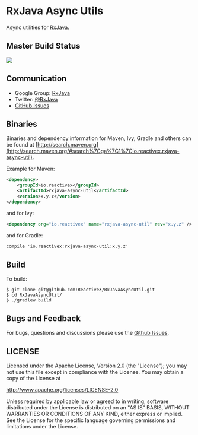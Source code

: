 # RxJava Async Utils

Async utilities for [RxJava](https://github.com/ReactiveX/RxJava).

## Master Build Status

<a href='https://travis-ci.org/ReactiveX/RxJavaAsyncUtil/builds'><img src='https://travis-ci.org/ReactiveX/RxJavaAsyncUtil.svg?branch=0.x'></a>

## Communication

- Google Group: [RxJava](http://groups.google.com/d/forum/rxjava)
- Twitter: [@RxJava](http://twitter.com/RxJava)
- [GitHub Issues](https://github.com/ReactiveX/RxJavaAsyncUtil/issues)


## Binaries

Binaries and dependency information for Maven, Ivy, Gradle and others can be found at [http://search.maven.org](http://search.maven.org/#search%7Cga%7C1%7Cio.reactivex.rxjava-async-util).

Example for Maven:

```xml
<dependency>
    <groupId>io.reactivex</groupId>
    <artifactId>rxjava-async-util</artifactId>
    <version>x.y.z</version>
</dependency>
```
and for Ivy:

```xml
<dependency org="io.reactivex" name="rxjava-async-util" rev="x.y.z" />
```
and for Gradle:

```xml
compile 'io.reactivex:rxjava-async-util:x.y.z'
```

## Build

To build:

```
$ git clone git@github.com:ReactiveX/RxJavaAsyncUtil.git
$ cd RxJavaAsyncUtil/
$ ./gradlew build
```

## Bugs and Feedback

For bugs, questions and discussions please use the [Github Issues](https://github.com/ReactiveX/RxJavaAsyncUtil/issues).

 
## LICENSE

Licensed under the Apache License, Version 2.0 (the "License");
you may not use this file except in compliance with the License.
You may obtain a copy of the License at

<http://www.apache.org/licenses/LICENSE-2.0>

Unless required by applicable law or agreed to in writing, software
distributed under the License is distributed on an "AS IS" BASIS,
WITHOUT WARRANTIES OR CONDITIONS OF ANY KIND, either express or implied.
See the License for the specific language governing permissions and
limitations under the License.
